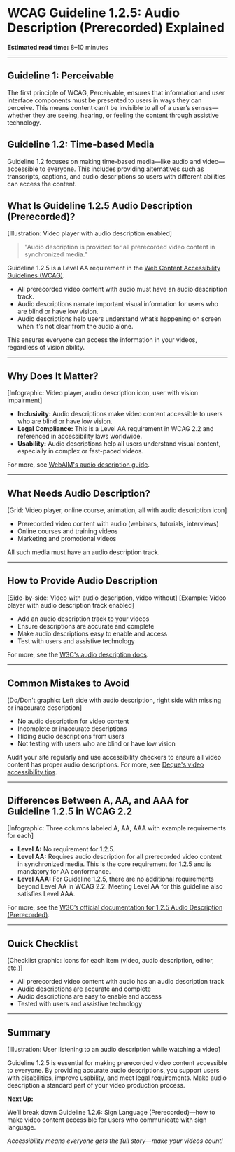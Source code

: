 <!--
title: WCAG Guideline 1.2.5: Audio Description (Prerecorded) Explained
series: Making the Web Accessible for All
description: A practical guide to WCAG Guideline 1.2.5 (Audio Description, Prerecorded)—what it means, why it matters, and how to make prerecorded video content accessible for users who are blind or have low vision.
keywords: wcag 1.2.5, audio description, accessibility, video accessibility, web standards, digital inclusion
image: wcag-1-2-5-audio-description-prerecorded.png
imageAlt: Illustration of a video player with audio description enabled
-->

# **WCAG Guideline 1.2.5: Audio Description (Prerecorded) Explained**

**Estimated read time:** 8–10 minutes

---

## **Guideline 1: Perceivable**

The first principle of WCAG, Perceivable, ensures that information and user interface components must be presented to users in ways they can perceive. This means content can’t be invisible to all of a user’s senses—whether they are seeing, hearing, or feeling the content through assistive technology.

## **Guideline 1.2: Time-based Media**

Guideline 1.2 focuses on making time-based media—like audio and video—accessible to everyone. This includes providing alternatives such as transcripts, captions, and audio descriptions so users with different abilities can access the content.

## **What Is Guideline 1.2.5 Audio Description (Prerecorded)?**

[Illustration: Video player with audio description enabled]

> "Audio description is provided for all prerecorded video content in synchronized media."

Guideline 1.2.5 is a Level AA requirement in the [Web Content Accessibility Guidelines (WCAG)](https://www.w3.org/WAI/WCAG22/quickref/#audio-description-prerecorded).

- All prerecorded video content with audio must have an audio description track.
- Audio descriptions narrate important visual information for users who are blind or have low vision.
- Audio descriptions help users understand what’s happening on screen when it’s not clear from the audio alone.

This ensures everyone can access the information in your videos, regardless of vision ability.

---

## **Why Does It Matter?**

[Infographic: Video player, audio description icon, user with vision impairment]

- **Inclusivity:** Audio descriptions make video content accessible to users who are blind or have low vision.
- **Legal Compliance:** This is a Level AA requirement in WCAG 2.2 and referenced in accessibility laws worldwide.
- **Usability:** Audio descriptions help all users understand visual content, especially in complex or fast-paced videos.

For more, see [WebAIM's audio description guide](https://webaim.org/techniques/captions/#descriptions).

---

## **What Needs Audio Description?**

[Grid: Video player, online course, animation, all with audio description icon]

- Prerecorded video content with audio (webinars, tutorials, interviews)
- Online courses and training videos
- Marketing and promotional videos

All such media must have an audio description track.

---

## **How to Provide Audio Description**

[Side-by-side: Video with audio description, video without]
[Example: Video player with audio description track enabled]

- Add an audio description track to your videos
- Ensure descriptions are accurate and complete
- Make audio descriptions easy to enable and access
- Test with users and assistive technology

For more, see the [W3C's audio description docs](https://www.w3.org/WAI/WCAG22/Understanding/audio-description-prerecorded.html).

---

## **Common Mistakes to Avoid**

[Do/Don't graphic: Left side with audio description, right side with missing or inaccurate description]

- No audio description for video content
- Incomplete or inaccurate descriptions
- Hiding audio descriptions from users
- Not testing with users who are blind or have low vision

Audit your site regularly and use accessibility checkers to ensure all video content has proper audio descriptions. For more, see [Deque's video accessibility tips](https://www.deque.com/blog/video-accessibility-tips/).

---

## **Differences Between A, AA, and AAA for Guideline 1.2.5 in WCAG 2.2**

[Infographic: Three columns labeled A, AA, AAA with example requirements for each]

- **Level A:** No requirement for 1.2.5.
- **Level AA:** Requires audio description for all prerecorded video content in synchronized media. This is the core requirement for 1.2.5 and is mandatory for AA conformance.
- **Level AAA:** For Guideline 1.2.5, there are no additional requirements beyond Level AA in WCAG 2.2. Meeting Level AA for this guideline also satisfies Level AAA.

For more, see the [W3C’s official documentation for 1.2.5 Audio Description (Prerecorded)](https://www.w3.org/WAI/WCAG22/Understanding/audio-description-prerecorded.html).

---

## **Quick Checklist**

[Checklist graphic: Icons for each item (video, audio description, editor, etc.)]

- All prerecorded video content with audio has an audio description track
- Audio descriptions are accurate and complete
- Audio descriptions are easy to enable and access
- Tested with users and assistive technology

---

## **Summary**

[Illustration: User listening to an audio description while watching a video]

Guideline 1.2.5 is essential for making prerecorded video content accessible to everyone. By providing accurate audio descriptions, you support users with disabilities, improve usability, and meet legal requirements. Make audio description a standard part of your video production process.

**Next Up:**

We’ll break down Guideline 1.2.6: Sign Language (Prerecorded)—how to make video content accessible for users who communicate with sign language.

*Accessibility means everyone gets the full story—make your videos count!*
